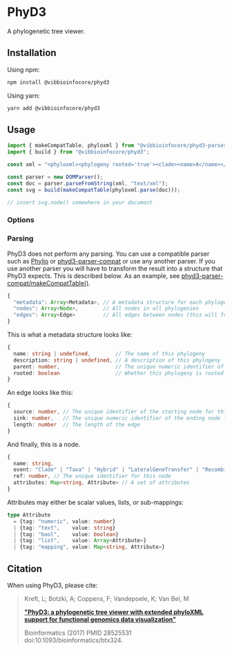 # PhyD3

A phylogenetic tree viewer.

## Installation

Using npm:
```bash
npm install @vibbioinfocore/phyd3
```

Using yarn:
```bash
yarn add @vibbioinfocore/phyd3
```

## Usage

```javascript
import { makeCompatTable, phyloxml } from "@vibbioinfocore/phyd3-parser-compat";
import { build } from "@vibbioinfocore/phyd3";

const xml = "<phyloxml><phylogeny rooted='true'><clade><name>A</name></clade></phylogeny></phyloxml>";

const parser = new DOMParser();
const doc = parser.parseFromString(xml, "text/xml");
const svg = build(makeCompatTable(phyloxml.parse(doc)));

// insert svg.node() somewhere in your document
```

### Options


### Parsing

PhyD3 does not perform any parsing. You can use a compatible parser such as [Phylio](https://github.com/vibbits/phylio) or
[phyd3-parser-compat](https://github.com/vibbits/phyd3-parser-compat) or use any another parser. If you use another parser you will have to
transform the result into a structure that PhyD3 expects. This is described below. As an example,
see [phyd3-parser-compat/makeCompatTable()](https://github.com/vibbits/phyd3-parser-compat/blob/2ef078ae0ba93f7d3a209735fb068a6a9105152b/src/index.js#L47).

```typescript
{
  "metadata": Array<Metadata>, // A metadata structure for each phylogeny (there may only be one)
  "nodes": Array<Node>,        // All nodes in all phylogenies
  "edges": Array<Edge>         // All edges between nodes (this will form a disconnected graph)
}
```

This is what a metadata structure looks like:
```typescript
{
  name: string | undefined,        // The name of this phylogeny
  description: string | undefined, // A description of this phylogeny
  parent: number,                  // The unique numeric identifier of the root node for this phylogeny
  rooted: boolean                  // Whether this phylogeny is rooted or not
}
```

An edge looks like this:
```typescript
{
  source: number, // The unique identifier of the starting node for this edge
  sink: number,   // The unique numeric identifier of the ending node for this edge
  length: number  // The length of the edge
}
```

And finally, this is a node.
```typescript
{
  name: string,
  event: "Clade" | "Taxa" | "Hybrid" | "LateralGeneTransfer" | "Recombination",
  ref: number, // The unique identifier for this node
  attributes: Map<string, Attribute> // A set of attributes
}
```

Attributes may either be scalar values, lists, or sub-mappings:
```typescript
type Attribute
  = {tag: "numeric", value: number}
  | {tag: "text",    value: string}
  | {tag: "bool",    value: boolean}
  | {tag: "list",    value: Array<Attribute>}
  | {tag: "mapping", value: Map<string, Attribute>}
```


## Citation

When using PhyD3, please cite:

>Kreft, L; Botzki, A; Coppens, F; Vandepoele, K; Van Bel, M
>
>[**"PhyD3: a phylogenetic tree viewer with extended phyloXML support for functional genomics data visualization"**](https://academic.oup.com/bioinformatics/article-abstract/doi/10.1093/bioinformatics/btx324/3835380/PhyD3-a-phylogenetic-tree-viewer-with-extended)
>
>Bioinformatics (2017) PMID 28525531 doi:10.1093/bioinformatics/btx324.

